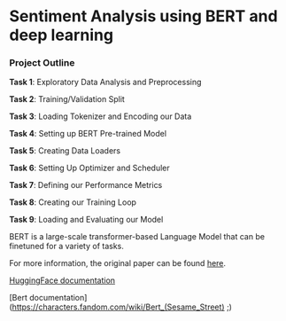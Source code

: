 # Sentiment Analysis using BERT and deep learning
### Project Outline

**Task 1**: Exploratory Data Analysis and Preprocessing

**Task 2**: Training/Validation Split

**Task 3**: Loading Tokenizer and Encoding our Data

**Task 4**: Setting up BERT Pre-trained Model

**Task 5**: Creating Data Loaders

**Task 6**: Setting Up Optimizer and Scheduler

**Task 7**: Defining our Performance Metrics

**Task 8**: Creating our Training Loop

**Task 9**: Loading and Evaluating our Model

BERT is a large-scale transformer-based Language Model that can be finetuned for a variety of tasks.

For more information, the original paper can be found [here](https://arxiv.org/abs/1810.04805). 

[HuggingFace documentation](https://huggingface.co/transformers/model_doc/bert.html)

[Bert documentation](https://characters.fandom.com/wiki/Bert_(Sesame_Street) ;)
